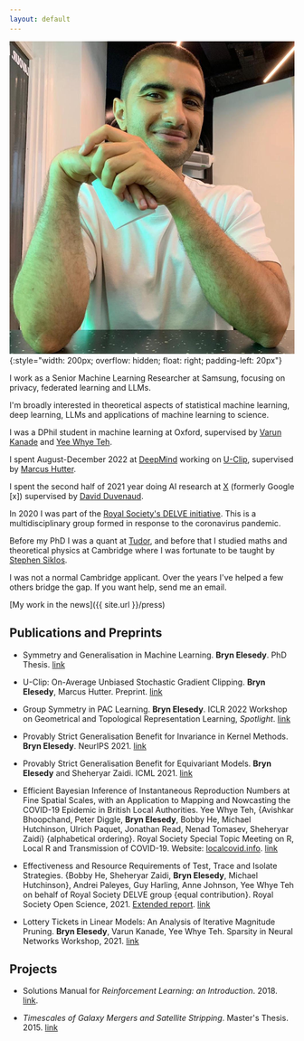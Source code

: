 ```yaml
---
layout: default
---
```



![Bryn Elesedy](/images/web_pic.jpeg){:style="width: 200px; overflow: hidden; float: right; padding-left: 20px"}

I work as a Senior Machine Learning Researcher at Samsung, focusing on privacy, federated learning and LLMs.

I'm broadly interested in theoretical aspects of statistical machine learning, deep learning, LLMs
and applications of machine learning to science.

I was a DPhil student in machine learning at Oxford, supervised by 
[Varun Kanade](http://www.cs.ox.ac.uk/people/varun.kanade/myindex.html) 
and [Yee Whye Teh](https://www.stats.ox.ac.uk/~teh/).
<!--I'm also part of the [Autonomous Intelligent Machines and Systems CDT](http://aims.robots.ox.ac.uk/).-->

I spent August-December 2022 at [DeepMind](https://www.deepmind.com/) working on [U-Clip](https://arxiv.org/abs/2302.02971),
supervised by [Marcus Hutter](http://www.hutter1.net/).

I spent the second half of 2021 year doing AI research at [X](https://x.company/)
(formerly Google [x]) supervised by [David Duvenaud](http://www.cs.toronto.edu/~duvenaud/).

In 2020 I was part of the 
[Royal Society's DELVE initiative](https://rs-delve.github.io/).
This is a multidisciplinary group formed in response to the coronavirus pandemic.

Before my PhD I was a quant at [Tudor](https://www.tudor.com/), and before that I studied maths and theoretical physics at Cambridge
where I was fortunate to be taught by [Stephen Siklos](https://www.maths.cam.ac.uk/features/stephen-siklos-1950-2019).

I was not a normal Cambridge applicant.
Over the years I've helped a few others bridge the gap. 
If you want help, send me an email.

[My work in the news]({{ site.url }}/press)

## Publications and Preprints
- Symmetry and Generalisation in Machine Learning.
**Bryn Elesedy**.
PhD Thesis.
[link](/assets/phd-thesis.pdf)

- U-Clip: On-Average Unbiased Stochastic Gradient Clipping.
**Bryn Elesedy**, Marcus Hutter.
Preprint.
[link](https://arxiv.org/abs/2302.02971)

- Group Symmetry in PAC Learning. **Bryn Elesedy**.
ICLR 2022 Workshop on Geometrical and Topological Representation Learning, _Spotlight_.
[link](https://openreview.net/pdf?id=HxeTEZJaxq)

- Provably Strict Generalisation Benefit for Invariance in Kernel Methods. **Bryn Elesedy**. 
NeurIPS 2021. [link](https://arxiv.org/pdf/2106.02346.pdf)

- Provably Strict Generalisation Benefit for Equivariant Models. **Bryn Elesedy** and Sheheryar Zaidi.
ICML 2021. [link](https://arxiv.org/pdf/2102.10333.pdf)

 - Efficient Bayesian Inference of Instantaneous Reproduction Numbers at Fine Spatial Scales,
 with an Application to Mapping and Nowcasting the COVID-19 Epidemic in British Local Authorities.
 Yee Whye Teh, {Avishkar Bhoopchand, Peter Diggle, **Bryn Elesedy**, Bobby He, Michael Hutchinson,
 Ulrich Paquet, Jonathan Read, Nenad Tomasev, Sheheryar Zaidi} {alphabetical ordering}.
 Royal Society Special Topic Meeting on R, Local R and Transmission of COVID-19.
 Website: [localcovid.info](https://localcovid.info).
 [link](https://rss.org.uk/RSS/media/File-library/News/2021/WhyeBhoopchand.pdf)

- Effectiveness and Resource Requirements of Test, Trace and Isolate Strategies.
  {Bobby He, Sheheryar Zaidi, **Bryn Elesedy**, Michael Hutchinson}, Andrei Paleyes, Guy Harling,
  Anne Johnson, Yee Whye Teh on behalf of Royal Society DELVE group {equal contribution}.
 Royal Society Open Science, 2021.
 [Extended report](https://rs-delve.github.io/reports/2020/05/27/test-trace-isolate.html).
 [link](https://royalsocietypublishing.org/doi/10.1098/rsos.201491)

- Lottery Tickets in Linear Models: An Analysis of Iterative Magnitude Pruning.
    **Bryn Elesedy**, Varun Kanade, Yee Whye Teh. Sparsity in Neural Networks Workshop, 2021. 
    [link](https://arxiv.org/abs/2007.08243)

## Projects
- Solutions Manual for *Reinforcement Learning: an Introduction*. 2018.
[link](https://github.com/brynhayder/reinforcement_learning_an_introduction).

- *Timescales of Galaxy Mergers and Satellite Stripping*.
Master's Thesis. 2015. [link](/assets/masters-thesis.pdf)


